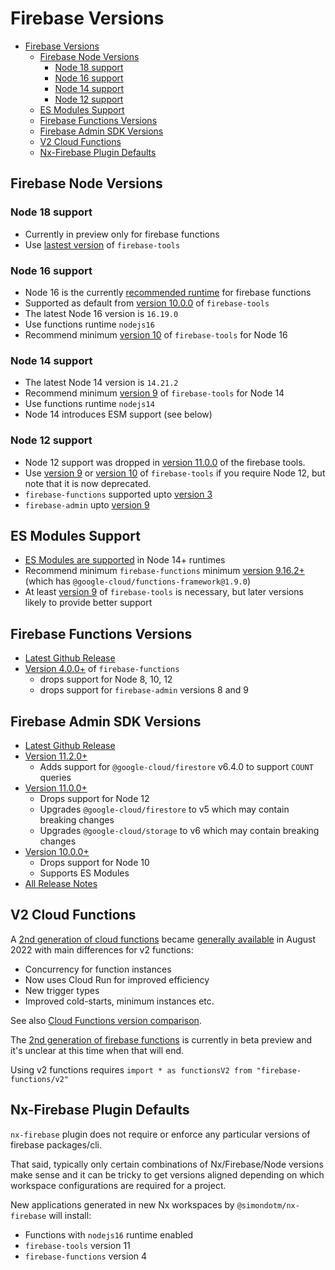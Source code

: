 # Firebase Versions

- [Firebase Versions](#firebase-versions)
  - [Firebase Node Versions](#firebase-node-versions)
    - [Node 18 support](#node-18-support)
    - [Node 16 support](#node-16-support)
    - [Node 14 support](#node-14-support)
    - [Node 12 support](#node-12-support)
  - [ES Modules Support](#es-modules-support)
  - [Firebase Functions Versions](#firebase-functions-versions)
  - [Firebase Admin SDK Versions](#firebase-admin-sdk-versions)
  - [V2 Cloud Functions](#v2-cloud-functions)
  - [Nx-Firebase Plugin Defaults](#nx-firebase-plugin-defaults)

## Firebase Node Versions

### Node 18 support

- Currently in preview only for firebase functions
- Use [lastest version](https://github.com/firebase/firebase-tools/releases) of `firebase-tools`

### Node 16 support

- Node 16 is the currently [recommended runtime](https://cloud.google.com/functions/docs/concepts/nodejs-runtime) for firebase functions
- Supported as default from [version 10.0.0](https://github.com/firebase/firebase-tools/releases/tag/v10.0.0) of `firebase-tools`
- The latest Node 16 version is `16.19.0`
- Use functions runtime `nodejs16`
- Recommend minimum [version 10](https://github.com/firebase/firebase-tools/releases/tag/v10.9.2) of `firebase-tools` for Node 16

### Node 14 support

- The latest Node 14 version is `14.21.2`
- Recommend minimum [version 9](https://github.com/firebase/firebase-tools/releases/tag/v9.23.3) of `firebase-tools` for Node 14
- Use functions runtime `nodejs14`
- Node 14 introduces ESM support (see below)

### Node 12 support

- Node 12 support was dropped in [version 11.0.0](https://github.com/firebase/firebase-tools/releases/tag/v11.0.0) of the firebase tools.
- Use [version 9](https://github.com/firebase/firebase-tools/releases/tag/v9.23.3) or [version 10](https://github.com/firebase/firebase-tools/releases/tag/v10.9.2) of `firebase-tools` if you require Node 12, but note that it is now deprecated.
- `firebase-functions` supported upto [version 3](https://github.com/firebase/firebase-functions/releases/tag/v3.24.1)
- `firebase-admin` upto [version 9]()

## ES Modules Support

- [ES Modules are supported](https://cloud.google.com/functions/docs/concepts/nodejs-runtime#using_es_modules) in Node 14+ runtimes
- Recommend minimum `firebase-functions` minimum [version 9.16.2+](https://github.com/firebase/firebase-tools/releases/tag/v9.16.2) (which has `@google-cloud/functions-framework@1.9.0`)
- At least [version 9](https://github.com/firebase/firebase-tools/releases/tag/v9.23.3) of `firebase-tools` is necessary, but later versions likely to provide better support

## Firebase Functions Versions

- [Latest Github Release](https://github.com/firebase/firebase-functions/releases)
- [Version 4.0.0+](https://github.com/firebase/firebase-functions/releases/tag/v4.0.0) of `firebase-functions`
  - drops support for Node 8, 10, 12
  - drops support for `firebase-admin` versions 8 and 9

## Firebase Admin SDK Versions

- [Latest Github Release](https://github.com/firebase/firebase-admin-node/releases)
- [Version 11.2.0+](https://firebase.google.com/support/release-notes/admin/node#cloud-firestore_2)
  - Adds support for `@google-cloud/firestore` v6.4.0 to support `COUNT` queries
- [Version 11.0.0+](https://firebase.google.com/support/release-notes/admin/node#version_1100_-_16_june_2022)
  - Drops support for Node 12
  - Upgrades `@google-cloud/firestore` to v5 which may contain breaking changes
  - Upgrades `@google-cloud/storage` to v6 which may contain breaking changes
- [Version 10.0.0+](https://firebase.google.com/support/release-notes/admin/node#version_1000_-_14_october_2021)
  - Drops support for Node 10
  - Supports ES Modules
- [All Release Notes](https://firebase.google.com/support/release-notes/admin/node)

## V2 Cloud Functions

A [2nd generation of cloud functions](https://firebase.google.com/docs/functions/beta) became [generally available](https://cloud.google.com/blog/products/serverless/cloud-functions-2nd-generation-now-generally-available) in August 2022 with main differences for v2 functions:

- Concurrency for function instances
- Now uses Cloud Run for improved efficiency
- New trigger types
- Improved cold-starts, minimum instances etc.

See also [Cloud Functions version comparison](https://cloud.google.com/functions/docs/concepts/version-comparison).

The [2nd generation of firebase functions](https://firebase.google.com/docs/functions/beta) is currently in beta preview and it's unclear at this time when that will end.

Using v2 functions requires `import * as functionsV2 from "firebase-functions/v2"`

## Nx-Firebase Plugin Defaults

`nx-firebase` plugin does not require or enforce any particular versions of firebase packages/cli.

That said, typically only certain combinations of Nx/Firebase/Node versions make sense and it can be tricky to get versions aligned depending on which workspace configurations are required for a project.

New applications generated in new Nx workspaces by `@simondotm/nx-firebase` will install:

- Functions with `nodejs16` runtime enabled
- `firebase-tools` version 11
- `firebase-functions` version 4
